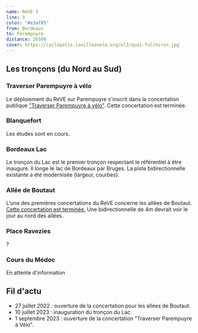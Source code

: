 ```yaml
---
name: ReVE 3
line: 3
color: "#e3af95"
from: Bordeaux
to: Parempuyre
distance: 26500
cover: https://cyclopolis.lavilleavelo.org/vl3/quai-fulchiron.jpg
---
```


## Les tronçons (du Nord au Sud)

### Traverser Parempuyre à vélo

Le déploiement du ReVE sur Parempuyre s'inscrit dans la concertation publique ["Traverser Parempuyre à vélo"](https://participation.bordeaux-metropole.fr/participation/traverser-parempuyre-velo).
Cette concertation est terminée.

### Blanquefort
Les études sont en cours.

### Bordeaux Lac

Le tronçon du Lac est le premier tronçon respectant le référentiel à être inauguré. 
Il longe le lac de Bordeaux par Bruges.
La piste bidirectionnelle existante a été modernisée (largeur, courbes).

### Allée de Boutaut

L'une des premières concertations du ReVE concerne les allées de Boutaut.
[Cette concertation est terminée.](https://participation.bordeaux-metropole.fr/participation/realisation-dun-amenagement-cyclable-entre-la-place-ravezies-et-le-boulevard-jacques)
Une bidirectionnelle de 4m devrait voir le jour au nord des allées.

### Place Ravezies
?

### Cours du Médoc
En attente d'information

## Fil d'actu

- 27 juillet 2022 : ouverture de la concertation pour les allées de Boutaut.
- 10 juillet 2023 : inauguration du tronçon du Lac.
- 1 septembre 2023 : ouverture de la concertation "Traverser Parempuyre à Vélo".